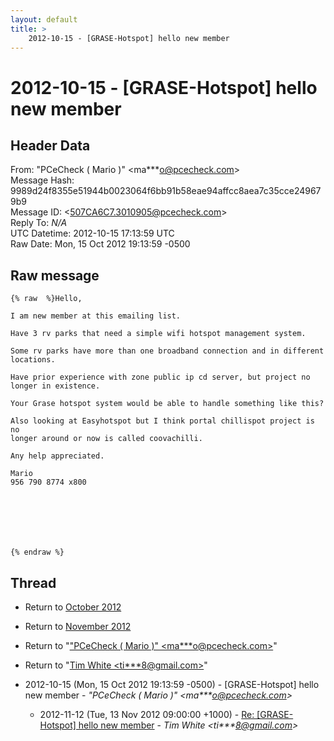 ```yaml
---
layout: default
title: >
    2012-10-15 - [GRASE-Hotspot] hello new member
---
```


# 2012-10-15 - [GRASE-Hotspot] hello new member

## Header Data

From: "PCeCheck ( Mario )" \<ma***o@pcecheck.com\><br>
Message Hash: 9989d24f8355e51944b0023064f6bb91b58eae94affcc8aea7c35cce249679b9<br>
Message ID: \<507CA6C7.3010905@pcecheck.com\><br>
Reply To: _N/A_<br>
UTC Datetime: 2012-10-15 17:13:59 UTC<br>
Raw Date: Mon, 15 Oct 2012 19:13:59 -0500<br>

## Raw message

```
{% raw  %}Hello,

I am new member at this emailing list.

Have 3 rv parks that need a simple wifi hotspot management system.

Some rv parks have more than one broadband connection and in different 
locations.

Have prior experience with zone public ip cd server, but project no 
longer in existence.

Your Grase hotspot system would be able to handle something like this?

Also looking at Easyhotspot but I think portal chillispot project is no 
longer around or now is called coovachilli.

Any help appreciated.

Mario
956 790 8774 x800







{% endraw %}
```

## Thread

+ Return to [October 2012](/archive/2012/10)
+ Return to [November 2012](/archive/2012/11)

+ Return to "["PCeCheck ( Mario )" <ma***o<span>@</span>pcecheck.com>](/authors/ma___o_at_pcecheck_com)"
+ Return to "[Tim White <ti***8<span>@</span>gmail.com>](/authors/ti___8_at_gmail_com)"

+ 2012-10-15 (Mon, 15 Oct 2012 19:13:59 -0500) - [GRASE-Hotspot] hello new member - _"PCeCheck ( Mario )" \<ma***o@pcecheck.com\>_
  + 2012-11-12 (Tue, 13 Nov 2012 09:00:00 +1000) - [Re: [GRASE-Hotspot] hello new member](/archive/2012/11/744d59f81403e3558f4429183cd37828c34bb255b6610780dc28748f2efe3335) - _Tim White \<ti***8@gmail.com\>_

